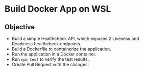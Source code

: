 # Build Docker App on WSL

## Objective

- Build a simple Healthcheck API, which exposes 2 Liveness and Readiness healthcheck endpoints.
- Build a Dockerfile to containerize the application.
- Run the application in a Docker container.
- Run `npm test` to verify the test results.
- Create Pull Request with the changes.
